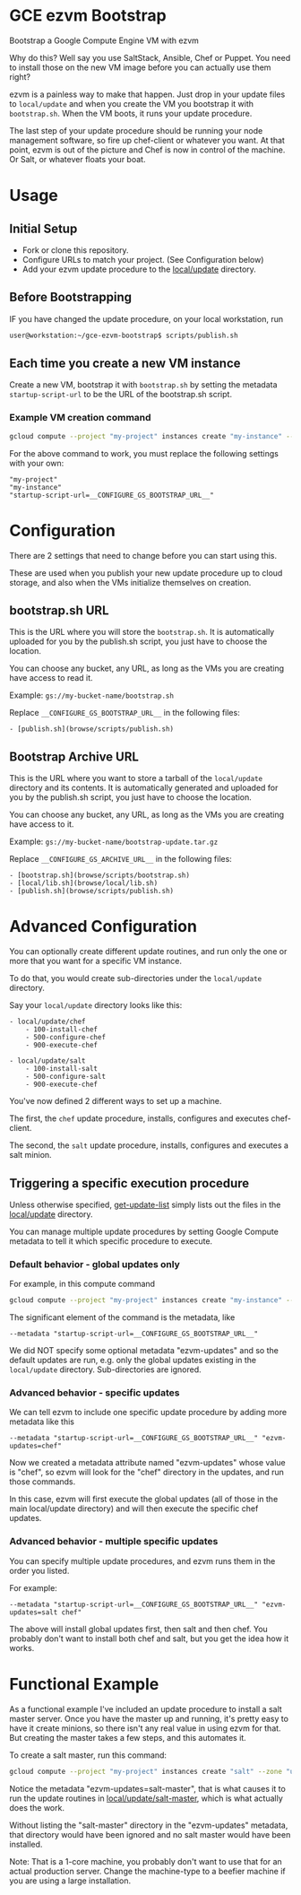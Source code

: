 GCE ezvm Bootstrap
==================

Bootstrap a Google Compute Engine VM with ezvm

Why do this?  Well say you use SaltStack, Ansible, Chef or Puppet.  You need to install
those on the new VM image before you can actually use them right?

ezvm is a painless way to make that happen.  Just drop in your update files to `local/update`
and when you create the VM you bootstrap it with `bootstrap.sh`.  When the VM boots, it
runs your update procedure.

The last step of your update procedure should be running your node management software,
so fire up chef-client or whatever you want.  At that point, ezvm is out of the picture
and Chef is now in control of the machine.  Or Salt, or whatever floats your boat.

# Usage

## Initial Setup

- Fork or clone this repository.
- Configure URLs to match your project. (See Configuration below)
- Add your ezvm update procedure to the [local/update](browse/local/update) directory.

## Before Bootstrapping

IF you have changed the update procedure, on your local workstation, run

```bash
user@workstation:~/gce-ezvm-bootstrap$ scripts/publish.sh
```

## Each time you create a new VM instance

Create a new VM, bootstrap it with `bootstrap.sh` by setting the metadata `startup-script-url`
to be the URL of the bootstrap.sh script.

### Example VM creation command

```bash
gcloud compute --project "my-project" instances create "my-instance" --zone "us-central1-a" --machine-type "n1-highcpu-1" --network "default" --metadata "startup-script-url=__CONFIGURE_GS_BOOTSTRAP_URL__" --maintenance-policy "MIGRATE" --scopes "https://www.googleapis.com/auth/userinfo.email" "https://www.googleapis.com/auth/compute" "https://www.googleapis.com/auth/devstorage.read_write" --image "https://www.googleapis.com/compute/v1/projects/debian-cloud/global/images/backports-debian-7-wheezy-v20140904"
```

For the above command to work, you must replace the following settings with your own:

    "my-project"
    "my-instance"
    "startup-script-url=__CONFIGURE_GS_BOOTSTRAP_URL__"

# Configuration

There are 2 settings that need to change before you can start using this.

These are used when you publish your new update procedure
up to cloud storage, and also when the VMs initialize themselves on creation.

## bootstrap.sh URL

This is the URL where you will store the `bootstrap.sh`.  It is automatically uploaded for you
by the publish.sh script, you just have to choose the location.

You can choose any bucket, any URL, as long as the VMs you are creating have access to read it.

Example: `gs://my-bucket-name/bootstrap.sh`

Replace `__CONFIGURE_GS_BOOTSTRAP_URL__` in the following files:

    - [publish.sh](browse/scripts/publish.sh)

## Bootstrap Archive URL

This is the URL where you want to store a tarball of the `local/update` directory and its contents.
It is automatically generated and uploaded for you by the publish.sh script, you just have to
choose the location.

You can choose any bucket, any URL, as long as the VMs you are creating have access to it.

Example: `gs://my-bucket-name/bootstrap-update.tar.gz`

Replace `__CONFIGURE_GS_ARCHIVE_URL__` in the following files:

    - [bootstrap.sh](browse/scripts/bootstrap.sh)
    - [local/lib.sh](browse/local/lib.sh)
    - [publish.sh](browse/scripts/publish.sh)

# Advanced Configuration

You can optionally create different update routines, and run only the one or more
that you want for a specific VM instance.

To do that, you would create sub-directories under the `local/update` directory.

Say your `local/update` directory looks like this:

    - local/update/chef
        - 100-install-chef
        - 500-configure-chef
        - 900-execute-chef

    - local/update/salt
        - 100-install-salt
        - 500-configure-salt
        - 900-execute-chef

You've now defined 2 different ways to set up a machine.

The first, the `chef` update procedure, installs, configures and executes chef-client.

The second, the `salt` update procedure, installs, configures and executes a salt minion.

## Triggering a specific execution procedure

Unless otherwise specified, [get-update-list](browse/local/update/get-update-list) simply
lists out the files in the [local/update](browse/local/update) directory.

You can manage multiple update procedures by setting Google Compute metadata to tell
it which specific procedure to execute.

### Default behavior - global updates only

For example, in this compute command

```bash
gcloud compute --project "my-project" instances create "my-instance" --zone "us-central1-a" --machine-type "n1-highcpu-1" --network "default" --metadata "startup-script-url=__CONFIGURE_GS_BOOTSTRAP_URL__" --maintenance-policy "MIGRATE" --scopes "https://www.googleapis.com/auth/userinfo.email" "https://www.googleapis.com/auth/compute" "https://www.googleapis.com/auth/devstorage.read_write" --image "https://www.googleapis.com/compute/v1/projects/debian-cloud/global/images/backports-debian-7-wheezy-v20140904"
```

The significant element of the command is the metadata, like

    --metadata "startup-script-url=__CONFIGURE_GS_BOOTSTRAP_URL__"

We did NOT specify some optional metadata "ezvm-updates" and so the default updates are run,
e.g. only the global updates existing in the `local/update` directory.
Sub-directories are ignored.

### Advanced behavior - specific updates

We can tell ezvm to include one specific update procedure by adding more metadata like this

    --metadata "startup-script-url=__CONFIGURE_GS_BOOTSTRAP_URL__" "ezvm-updates=chef"

Now we created a metadata attribute named "ezvm-updates" whose value is "chef", so ezvm 
will look for the "chef" directory in the updates, and run those commands.

In this case, ezvm will first execute the global updates (all of those in the main
local/update directory) and will then execute the specific chef updates.

### Advanced behavior - multiple specific updates

You can specify multiple update procedures, and ezvm runs them in the order you listed.

For example:

    --metadata "startup-script-url=__CONFIGURE_GS_BOOTSTRAP_URL__" "ezvm-updates=salt chef"

The above will install global updates first, then salt and then chef.  You probably don't want to install
both chef and salt, but you get the idea how it works.

# Functional Example

As a functional example I've included an update procedure to install a salt master server.
Once you have the master up and running, it's pretty easy to have it create minions, so
there isn't any real value in using ezvm for that.  But creating the master takes a few
steps, and this automates it.

To create a salt master, run this command:

```bash
gcloud compute --project "my-project" instances create "salt" --zone "us-central1-a" --machine-type "n1-highcpu-1" --network "default" --metadata "startup-script-url=__CONFIGURE_GS_BOOTSTRAP_URL__" "ezvm-updates=salt-master" --maintenance-policy "MIGRATE" --scopes "https://www.googleapis.com/auth/userinfo.email" "https://www.googleapis.com/auth/compute" "https://www.googleapis.com/auth/devstorage.read_write" --image "https://www.googleapis.com/compute/v1/projects/debian-cloud/global/images/backports-debian-7-wheezy-v20140904"
```

Notice the metadata "ezvm-updates=salt-master", that is what causes it to run the
update routines in [local/update/salt-master](local/update/salt-master), which is what
actually does the work.

Without listing the "salt-master" directory in the "ezvm-updates" metadata, that directory
would have been ignored and no salt master would have been installed.

Note: That is a 1-core machine, you probably don't want to use that for an actual
production server.  Change the machine-type to a beefier machine if you are using a large
installation.
